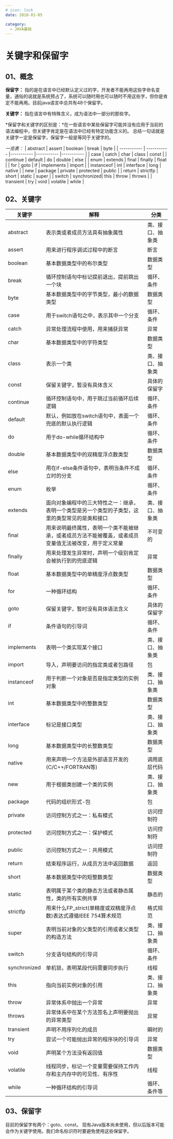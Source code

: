 ```yaml
---
# icon: lock
date: 2018-01-05

category:
  - JAVA基础
---
```


# 关键字和保留字

## 01、概念
**保留字：** 指的是在语言中已经默认定义过的字，开发者不能再用这些字命名变量，通俗的说就是系统预占了，系统可以随时用也可以随时不用这些字，但你是肯定不能再用。目前java语言中总共有48个保留字。

**关键字：** 指在语言中有特殊含义，成为语法中一部分的那些字。

*保留字和关键字的区别是：*在一些语言中某些保留字可能并没有应用于当前的语法编程中，但关键字肯定是在语法中已经有特定功能含义的。 总结一句话就是关键字一定是保留字，保留字一般是等同于关键字的。

*一览表：*
| abstract      | assert      | boolean    | break      | byte       |
| -----------   | ----------- |----------- |----------- |----------- |
| case          | catch       | char       | class      | const      |
| continue      | default     | do         | double     | else       |
| enum          | extends     | final      | finally    | float      |
| for           | goto        | if         | implements | import     |
| instanceof    | int         | interface  | long       | native     |
| new           | package     | private    | protected  | public     |
| return        | strictfp    | short      | static     | super      |
| switch        | synchronized| this       | throw      | throws     |
| transient     | try         | void       | volatile   | while      |

## 02、关键字
| 关键字        | 解释      | 分类|
| -----------  | ----------|-----------------|
| abstract     | 表示类或者成员方法具有抽象属性       | 类、接口、抽象类|
| assert     | 用来进行程序调试过程中的断言       | 断言|
| boolean     | 基本数据类型中的布尔类型       | 数据类型|
| break     | 循环控制语句中标记提前退出，提前跳出一个块      | 循环、条件|
| byte     | 基本数据类型中的字节类型，最小的数据类型      | 数据类型|
| case     | 用于switch语句之中，表示其中一个分支      | 循环、条件|
| catch     | 异常处理流程中使用，用来捕获异常      | 异常|
| char     | 基本数据类型中的字符类型     | 数据类型|
| class     | 表示一个类     | 类、接口、抽象类|
| const     | 保留关键字，暂没有具体含义     | 具体的保留字|
| continue     | 循环控制语句中，用于跳过当前循环后续逻辑     |循环、条件| 
| default     | 默认，例如放在switch语句中，表面一个兜底的默认执行逻辑     | 循环、条件| 
| do     | 用于do-while循环结构中     | 循环、条件| 
| double     | 基本数据类型中的双精度浮点数类型     | 数据类型|
| else     | 用在if-else条件语句中，表明当条件不成立时的分支     | 循环、条件| 
| enum     | 枚举     | 循环、条件| 
| extends     | 面向对象编程中的三大特性之一：继承，表明一个类型是另一个类型的子类型，这里的类型常见的是类和接口     |  类、接口、抽象类|
| final     | 用来说明最终属性，表明一个类不能被继承，或者成员方法不能被覆盖，或者成员变量值无法被改变，用于定义常量     | 不可变的|
| finally     | 用来处理发生异常时，声明一个级别肯定会被执行到的兜底逻辑     | 异常|
| float     | 基本数据类型中的单精度浮点数类型     | 数据类型|
| for     | 一种循环结构     | 循环、条件| 
| goto     | 保留关键字，暂时没有具体语法含义     | 具体的保留字|
| if     | 条件语句的引导词     | 循环、条件| 
| implements     | 表明一个类实现某个接口    | 类、接口、抽象类|
| import     | 导入，声明要访问的指定类或者包路径   | 包| 
| instanceof     | 用于判断一个对象是否是指定类型的实例对象   | 类、接口、抽象类|
| int     | 基本数据类型中的整数类型   | 数据类型|
| interface     | 标记是接口类型   | 类、接口、抽象类|
| long     | 基本数据类型中的长整数类型   | 数据类型|
| native     | 用来声明一个方法是外部语言开发的(C/C++/FORTRAN等)   | 调用底层代码|
| new     | 用于根据类创建一个类的实例   | 类、接口、抽象类|
| package     | 代码的组织形式-包   | 包|
| private     | 访问控制方式之一：私有模式   | 访问控制符|
| protected     | 访问控制方式之一：保护模式   | 访问控制符|
| public     | 访问控制方式之一：共用模式   | 访问控制符|
| return     | 结束程序运行，从成员方法中返回数据   | 返回|
| short     | 基本数据类型中的短整数类型   | 数据类型|
| static     | 表明属于某个类的静态方法或者静态属性，类的所有实例共享   | 静态的|
| strictfp     | 用来什么FP_strict(单精度或双精度浮点数)表达式遵循IEEE 754算术规范   | 格式规范|
| super     | 表明当前对象的父类型的引用或者父类型的构造方法   | 类、接口、抽象类|
| switch     | 分支语句结构的引导词   | 循环、条件|
| synchronized     | 单机锁，表明某段代码需要同步执行   | 线程|
| this     | 指向当前实例对象的引用   | 类、接口、抽象类|
| throw     | 异常体系中抛出一个异常   | 异常|
| throws     | 异常体系中在某个方法签名上声明要抛出的异常类型   | 异常|
| transient     | 声明不用序列化的成员   | 瞬时的|
| try     | 尝试一个可能抛出异常的程序块的引导词   | 异常|
| void     | 声明某个方法没有返回值   | 数据类型|
| volatile     | 线程同步，标记一个变量需要保持工作内存和主内存中的可见性、有序性  | 线程
| while     |  一种循环结构的引导词  | 循环、条件等|


## 03、保留字
目前的保留字有两个：goto、const。
现有Java版本尚未使用，但以后版本可能会作为关键字使用。我们命名标识符时要避免使用这些保留字。
